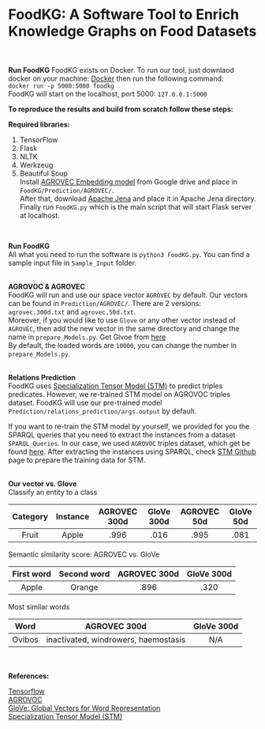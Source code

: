 # FoodKG: A Software Tool to Enrich Knowledge Graphs on Food Datasets </br> </br>

**Run FoodKG** 
FoodKG exists on Docker. To run our tool, just downlaod docker on your machine: [Docker](https://docs.docker.com/docker-for-mac/install/) then run the following command:</br>
`docker run -p 5000:5000 foodkg` </br>
FoodKG will start on the localhost, port 5000: `127.0.0.1:5000`



**To reproduce the results and build from scratch follow these steps:** 

**Required libraries:** 
1) TensorFlow 
2) Flask 
3) NLTK 
4) Werkzeug 
5) Beautiful Soup  </br>
Install [AGROVEC Embedding model](https://drive.google.com/file/d/1Xsw3C_Y0T52sawssbfyGsjA_0ig2EuLx/view?usp=sharing) from Google drive and place in `FoodKG/Prediction/AGROVEC/`.</br>
After that, download [Apache Jena](https://jena.apache.org/download/index.cgi) and place it in Apache Jena directory.</br>
Finally run `FoodKG.py` which is the main script that will start Flask server at localhost.
</br>


**Run FoodKG**</br>
All what you need to run the software is `python3 FoodKG.py`. You can find a sample input file in `Sample_Input` folder. </br> </br>

**AGROVOC & AGROVEC**</br>
FoodKG will run and use our space vector `AGROVEC` by default. Our vectors can be found in `Prediction/AGROVEC/`. There are 2 versions: `agrovec.300d.txt` and `agrovec.50d.txt`. </br> 
Moreover, if you would like to use `Glove` or any other vector instead of `AGROVEC`, then add the new vector in the same directory and change the name in `prepare_Models.py`. Get Glvoe from [here](https://nlp.stanford.edu/projects/glove/) </br>
By default, the loaded words are `10000`, you can change the number in `prepare_Models.py`. </br></br>  



**Relations Prediction**</br>
FoodKG uses [Specialization Tensor Model (STM)](https://github.com/codogogo/stm) to predict triples predicates. However, we re-trained STM model on AGROVOC triples dataset. FoodKG will use our pre-trained model `Prediction/relations_prediction/args.output` by default. 

If you want to re-train the STM model by yourself, we provided for you the SPARQL queries that you need to extract the instances from a dataset `SPARQL_Queries`. In our case, we used `AGROVOC` triples dataset, which get be found [here](http://aims.fao.org/agrovoc/releases). After extracting the instances using SPARQL, check [STM Github](https://github.com/codogogo/stm) page to prepare the training data for STM. </br></br>


**Our vector vs. Glove**</br>
Classify an entity to a class

| Category | Instance | AGROVEC 300d | GloVe 300d | AGROVEC 50d | GloVe 50d |
| :---:    |  :---:   |  :---:       | :---:      | :---:       | :---:     |
| Fruit    | Apple    | .996         | .016       | .995        | .081      |

Semantic similarity score: AGROVEC vs. GloVe

| First word | Second word | AGROVEC 300d | GloVe 300d | 
| :---:    |  :---:   |  :---:       | :---:      | 
| Apple    | Orange    | .896         | .320       | 

Most similar words

| Word | AGROVEC 300d | GloVe 300d | 
| :---:     |  :---:       | :---:      | 
| Ovibos    | inactivated, windrowers, haemostasis         | N/A       | 

</br></br>
**References:** </br>

[Tensorflow](https://www.tensorflow.org/)</br>
[AGROVOC](http://aims.fao.org/vest-registry/vocabularies/agrovoc/)</br>
[GloVe: Global Vectors for Word Representation](https://nlp.stanford.edu/projects/glove/)</br>
[Specialization Tensor Model (STM)](https://github.com/codogogo/stm)


